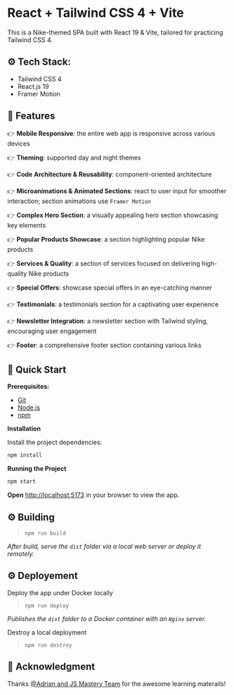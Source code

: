 # React + Tailwind CSS 4 + Vite

This is a Nike-themed SPA built with React 19 & Vite, tailored for practicing Tailwind CSS 4.

## <a name="tech-stack">⚙️ Tech Stack:</a>

- Tailwind CSS 4
- React.js 19
- Framer Motion

## <a name="features">🔋 Features</a>
👉 **Mobile Responsive**: the entire web app is responsive across various devices

👉 **Theming**: supported day and night themes

👉 **Code Architecture & Reusability**: component-oriented architecture

👉 **Microanimations & Animated Sections**: react to user input for smoother interaction; section animations use `Framer Motion`

👉 **Complex Hero Section**: a visually appealing hero section showcasing key elements

👉 **Popular Products Showcase**: a section highlighting popular Nike products

👉 **Services & Quality**: a section of services focused on delivering high-quality Nike products

👉 **Special Offers**: showcase special offers in an eye-catching manner

👉 **Testimonials**: a testimonials section for a captivating user experience

👉 **Newsletter Integration**: a newsletter section with Tailwind styling, encouraging user engagement

👉 **Footer**: a comprehensive footer section containing various links

## <a name="quick-start">🤸 Quick Start</a>

**Prerequisites:**

- [Git](https://git-scm.com/)
- [Node.js](https://nodejs.org/en)
- [npm](https://www.npmjs.com/)

**Installation**

Install the project dependencies:

```bash
npm install
```

**Running the Project**

```bash
npm start
```

**Open** [http://localhost:5173](http://localhost:5173) in your browser to view the app.

## <a name="building">⚙️ Building</a>

> `npm run build`

_After build, serve the `dist` folder via a local web server or deploy it remotely._


## <a name="deployement">⚙️ Deployement</a>
Deploy the app under Docker locally

> `npm run deploy`

_Publishes the `dist` folder to a Docker container with an `Nginx` server._


Destroy a local deployment

> `npm run destroy`

## <a name="acknowledgment">🚀 Acknowledgment</a>

Thanks [@Adrian and JS Mastery Team](https://github.com/adrianhajdin) for the awesome learning materails!
